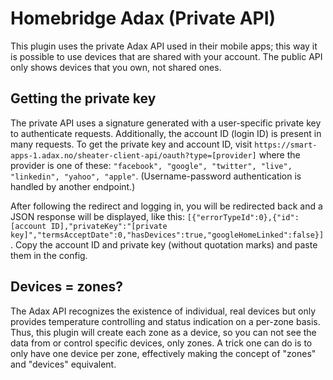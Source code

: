 # Homebridge Adax (Private API)

This plugin uses the private Adax API used in their mobile apps; this way it is possible to use devices that are shared with your account. The public API only shows devices that you own, not shared ones.

## Getting the private key

The private API uses a signature generated with a user-specific private key to authenticate requests. Additionally, the account ID (login ID) is present in many requests. To get the private key and account ID, visit `https://smart-apps-1.adax.no/sheater-client-api/oauth?type=[provider]` where the provider is one of these: `"facebook", "google", "twitter", "live", "linkedin", "yahoo", "apple"`. (Username-password authentication is handled by another endpoint.)

After following the redirect and logging in, you will be redirected back and a JSON response will be displayed, like this: `[{"errorTypeId":0},{"id":[account ID],"privateKey":"[private key]","termsAcceptDate":0,"hasDevices":true,"googleHomeLinked":false}]`. Copy the account ID and private key (without quotation marks) and paste them in the config.

## Devices = zones?

The Adax API recognizes the existence of individual, real devices but only provides temperature controlling and status indication on a per-zone basis. Thus, this plugin will create each zone as a device, so you can not see the data from or control specific devices, only zones. A trick one can do is to only have one device per zone, effectively making the concept of "zones" and "devices" equivalent.
